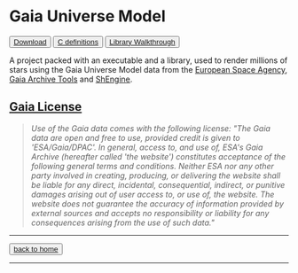 # Gaia Universe Model

<button>[Download](https://github.com/MrSinho/Gaia_Universe_Model.git)</button>
<button>[C definitions](c_definitions.md)</button>
<button>[Library Walkthrough](library_walkthrough)</button>

A project packed with an executable and a library, used to render millions of stars using the Gaia Universe Model data from the [European Space Agency](https://gea.esac.esa.int/archive/), [Gaia Archive Tools](../Gaia_Archive_Tools/index.md) and [ShEngine](../SH-Engine/index.md).

## [Gaia License](https://www.cosmos.esa.int/web/gaia-users/license)

> *Use of the Gaia data comes with the following license:*
*"The Gaia data are open and free to use, provided credit is given to 'ESA/Gaia/DPAC'. In general, access to, and use of, ESA's Gaia Archive (hereafter called 'the website') constitutes acceptance of the following general terms and conditions. Neither ESA nor any other party involved in creating, producing, or delivering the website shall be liable for any direct, incidental, consequential, indirect, or punitive damages arising out of user access to, or use of, the website. The website does not guarantee the accuracy of information provided by external sources and accepts no responsibility or liability for any consequences arising from the use of such data."*

---

<button>[back to home](../../README.md)</button>

---